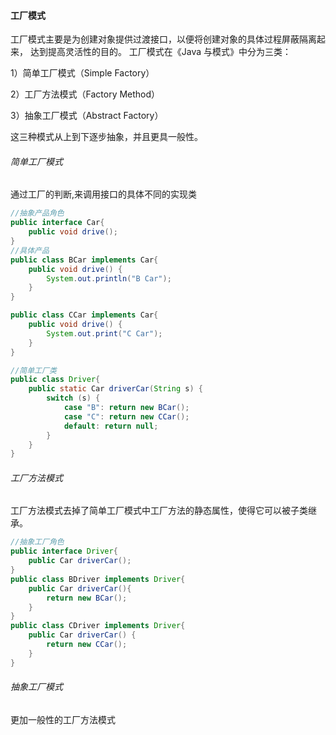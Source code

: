 #### 工厂模式
工厂模式主要是为创建对象提供过渡接口，以便将创建对象的具体过程屏蔽隔离起来，
达到提高灵活性的目的。
工厂模式在《Java 与模式》中分为三类：

1）简单工厂模式（Simple Factory）

2）工厂方法模式（Factory Method）

3）抽象工厂模式（Abstract Factory）

这三种模式从上到下逐步抽象，并且更具一般性。

###### 简单工厂模式
通过工厂的判断,来调用接口的具体不同的实现类
```Java
//抽象产品角色
public interface Car{
    public void drive();
}
//具体产品
public class BCar implements Car{
    public void drive() {
        System.out.println("B Car");
    }
}

public class CCar implements Car{
    public void drive() {
        System.out.print("C Car");
    }
}

//简单工厂类
public class Driver{
	public static Car driverCar(String s) {
		switch (s) {
			case "B": return new BCar();
			case "C": return new CCar();
			default: return null;
		}
	}
}
```
###### 工厂方法模式
工厂方法模式去掉了简单工厂模式中工厂方法的静态属性，使得它可以被子类继承。
```Java
//抽象工厂角色
public interface Driver{
	public Car driverCar();
}
public class BDriver implements Driver{
	public Car driverCar(){
		return new BCar();
	}
}
public class CDriver implements Driver{
	public Car driverCar() {
		return new CCar();
	}
}
```
###### 抽象工厂模式
更加一般性的工厂方法模式
```Java

```
